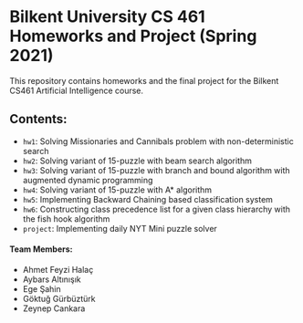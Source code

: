 # Bilkent University CS 461 Homeworks and Project (Spring 2021)

This repository contains homeworks and the final project for the Bilkent CS461 Artificial Intelligence course.

## Contents:

- `hw1`: Solving Missionaries and Cannibals problem with non-deterministic search
- `hw2`: Solving variant of 15-puzzle with beam search algorithm
- `hw3`: Solving variant of 15-puzzle with branch and bound algorithm with augmented dynamic programming
- `hw4`: Solving variant of 15-puzzle with A* algorithm
- `hw5`: Implementing Backward Chaining based classification system
- `hw6`: Constructing class precedence list for a given class hierarchy with the fish hook algorithm
- `project`: Implementing daily NYT Mini puzzle solver

#### Team Members:

- Ahmet Feyzi Halaç
- Aybars Altınışık
- Ege Şahin
- Göktuğ Gürbüztürk
- Zeynep Cankara
